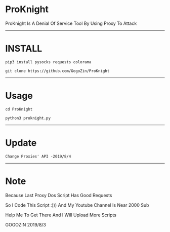 # ProKnight

ProKnight Is A Denial Of Service Tool By Using Proxy To Attack

************************************************************
# INSTALL

    pip3 install pysocks requests colorama
    
    git clone https://github.com/GogoZin/ProKnight
    
*******************************************
# Usage

    cd ProKnight
    
    python3 proknight.py
    
****************************************************
# Update

    Change Proxies' API -2019/8/4
    
****************************************************
# Note

Because Last Proxy Dos Script Has Good Requests

So I Code This Script :))) And My Youtube Channel Is Near 2000 Sub

Help Me To Get There And I Will Upload More Scripts

GOGOZIN 2019/8/3
